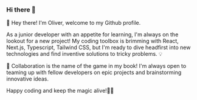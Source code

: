 ### Hi there 👋

👋 Hey there! I'm Oliver, welcome to my Github profile.

As a junior developer with an appetite for learning, I'm always on the lookout for a new project! My coding toolbox is brimming with React, Next.js, Typescript, Tailwind CSS, but I'm ready to dive headfirst into new technologies and find inventive solutions to tricky problems. 💡

🎉 Collaboration is the name of the game in my book! I'm always open to teaming up with fellow developers on epic projects and brainstorming innovative ideas.

Happy coding and keep the magic alive!🧙‍♂️

<!--
**Oli-G33/Oli-G33** is a ✨ _special_ ✨ repository because its `README.md` (this file) appears on your GitHub profile.

Here are some ideas to get you started:

- 🔭 I’m currently working on ...
- 🌱 I’m currently learning ...
- 👯 I’m looking to collaborate on ...
- 🤔 I’m looking for help with ...
- 💬 Ask me about ...
- 📫 How to reach me: ...
- 😄 Pronouns: ...
- ⚡ Fun fact: ...
-->

